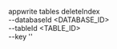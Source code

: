 appwrite tables deleteIndex \
        --databaseId <DATABASE_ID> \
        --tableId <TABLE_ID> \
        --key ''
